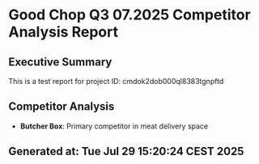 # Good Chop Q3 07.2025 Competitor Analysis Report

## Executive Summary
This is a test report for project ID: cmdok2dob000ql8383tgnpftd

## Competitor Analysis
- **Butcher Box**: Primary competitor in meat delivery space

## Generated at: Tue Jul 29 15:20:24 CEST 2025

